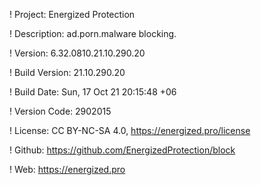 ! Project: Energized Protection

! Description: ad.porn.malware blocking.

! Version: 6.32.0810.21.10.290.20

! Build Version: 21.10.290.20

! Build Date: Sun, 17 Oct 21 20:15:48 +06

! Version Code: 2902015

! License: CC BY-NC-SA 4.0, https://energized.pro/license

! Github: https://github.com/EnergizedProtection/block

! Web: https://energized.pro
